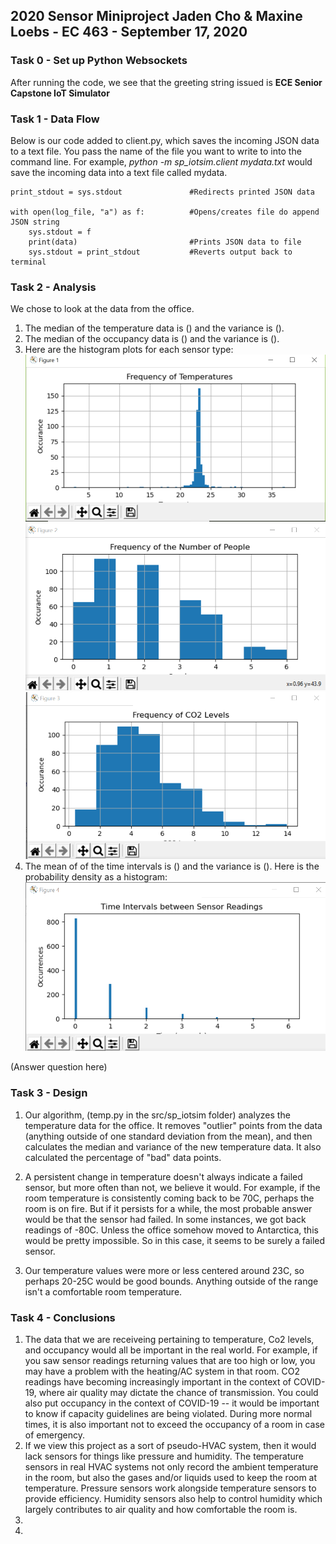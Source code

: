 ## 2020 Sensor Miniproject Jaden Cho & Maxine Loebs - EC 463 - September 17, 2020

### Task 0 - Set up Python Websockets
After running the code, we see that the greeting string issued is **ECE Senior Capstone IoT Simulator** 

### Task 1 - Data Flow
Below is our code added to client.py, which saves the incoming JSON data to a text file. You pass the name of the file you want to write to into the command line. For example, *python -m sp_iotsim.client mydata.txt* would save the incoming data into a text file called mydata.

    print_stdout = sys.stdout               #Redirects printed JSON data

    with open(log_file, "a") as f:          #Opens/creates file do append JSON string
        sys.stdout = f 
        print(data)                         #Prints JSON data to file
        sys.stdout = print_stdout           #Reverts output back to terminal

### Task 2  - Analysis
We chose to look at the data from the office. 
1. The median of the temperature data is () and the variance is ().  
2. The median of the occupancy data is () and the variance is ().  
3. Here are the histogram plots for each sensor type:  
![office temperature](/2020-sensor-miniproject-Pics/officetemp.png)
![office occupancy](/2020-sensor-miniproject-Pics/officeoccu.png)  
![office co2](/2020-sensor-miniproject-Pics/officeco2.png)
4. The mean of of the time intervals is () and the variance is (). Here is the probability density as a histogram:  
![time intervals hist](/2020-sensor-miniproject-Pics/tempints.png)

(Answer question here)

### Task 3  - Design
1.  Our algorithm, (temp.py in the src/sp_iotsim folder) analyzes the temperature data for the office. It removes "outlier" points from the data (anything outside of one standard deviation from the mean), and then calculates the median and variance of the new temperature data. It also calculated the percentage of "bad" data points. 

2.  A persistent change in temperature doesn't always indicate a failed sensor, but more often than not, we believe it would. For example, if the room temperature is consistently coming back to be 70C, perhaps the room is on fire. But if it persists for a while, the most probable answer would be that the sensor had failed. In some instances, we got back readings of -80C. Unless the office somehow moved to Antarctica, this would be pretty impossible. So in this case, it seems to be surely a failed sensor.
3.  Our temperature values were more or less centered around 23C, so perhaps 20-25C would be good bounds. Anything outside of the range isn't a comfortable room temperature.

### Task 4 - Conclusions
1.  The data that we are receiveing pertaining to temperature, Co2 levels, and occupancy would all be important in the real world. For example, if you saw sensor readings returning values that are too high or low, you may have a problem with the heating/AC system in that room. CO2 readings have becoming increasingly important in the context of COVID-19, where air quality may dictate the chance of transmission. You could also put occupancy in the context of COVID-19 -- it would be important to know if capacity guidelines are being violated. During more normal times, it is also important not to exceed the occupancy of a room in case of emergency.  
2.  If we view this project as a sort of pseudo-HVAC system, then it would lack sensors for things like pressure and humidity. The temperature sensors in real HVAC systems not only record the ambient temperature in the room, but also the gases and/or liquids used to keep the room at temperature. Pressure sensors work alongside temperature sensors to provide efficiency. Humidity sensors also help to control humidity which largely contributes to air quality and how comfortable the room is.  
3.  
4.  

